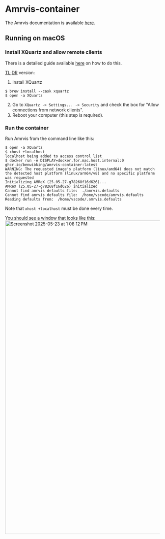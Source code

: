 # Amrvis-container

The Amrvis documentation is available [here](https://amrex-codes.github.io/amrex/docs_html/Visualization.html#amrvis).

## Running on macOS

### Install XQuartz and allow remote clients
There is a detailed guide available [here](https://gist.github.com/sorny/969fe55d85c9b0035b0109a31cbcb088#step-by-step-guide) on how to do this.

[TL;DR](https://en.wikipedia.org/wiki/TL;DR) version:
1. Install XQuartz
```console
$ brew install --cask xquartz
$ open -a XQuartz
```
2. Go to `XQuartz -> Settings... -> Security` and check the box for "Allow connections from network clients".
3. Reboot your computer (this step is required).

### Run the container
Run Amrvis from the command line like this:
```console
$ open -a XQuartz
$ xhost +localhost
localhost being added to access control list
$ docker run -e DISPLAY=docker.for.mac.host.internal:0 ghcr.io/benwibking/amrvis-container:latest
WARNING: The requested image's platform (linux/amd64) does not match the detected host platform (linux/arm64/v8) and no specific platform was requested
Initializing AMReX (25.05-27-g78268f16d626)...
AMReX (25.05-27-g78268f16d626) initialized
Cannot find amrvis defaults file:  ./amrvis.defaults
Cannot find amrvis defaults file:  /home/vscode/amrvis.defaults
Reading defaults from:  /home/vscode/.amrvis.defaults
```
Note that `xhost +localhost` must be done every time.

You should see a window that looks like this:
<img width="1018" alt="Screenshot 2025-05-23 at 1 08 12 PM" src="https://github.com/user-attachments/assets/a0e6a573-b235-45da-a2ad-4fee69007b21" />

